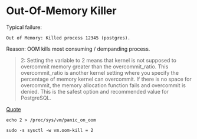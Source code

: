 # Out-Of-Memory Killer

Typical failure:

```
Out of Memory: Killed process 12345 (postgres).
```

Reason: OOM kills most consuming / dempanding process.


> 2: Setting the variable to 2 means that kernel is not supposed to overcommit memory greater than the overcommit_ratio. This overcommit_ratio is another kernel setting where you specify the percentage of memory kernel can overcommit. If there is no space for overcommit, the memory allocation function fails and overcommit is denied. This is the safest option and recommended value for PostgreSQL.   


[Quote](https://www.percona.com/blog/2019/08/02/out-of-memory-killer-or-savior/)

```
echo 2 > /proc/sys/vm/panic_on_oom
```

```
sudo -s sysctl -w vm.oom-kill = 2
```

```
```


